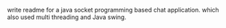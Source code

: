 write readme for a java socket programming based chat application. which also used multi threading and Java swing. 